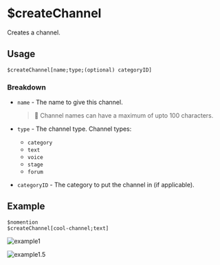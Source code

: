 # $createChannel
Creates a channel.

## Usage
```
$createChannel[name;type;(optional) categoryID]
```

### Breakdown
- `name` - The name to give this channel.

    > 📝 Channel names can have a maximum of upto 100 characters.
- `type` - The channel type. Channel types:
  - `category`
  - `text`
  - `voice`
  - `stage`
  - `forum`
- `categoryID` - The category to put the channel in (if applicable).

## Example
```
$nomention
$createChannel[cool-channel;text]
```

![example1](https://user-images.githubusercontent.com/69215413/125972519-26d1a5a1-f362-4101-abdd-6c3943e6811c.png)

![example1.5](https://user-images.githubusercontent.com/69215413/125972524-95307b17-bfcc-4525-a4fa-1d58a30a1fa9.png)
